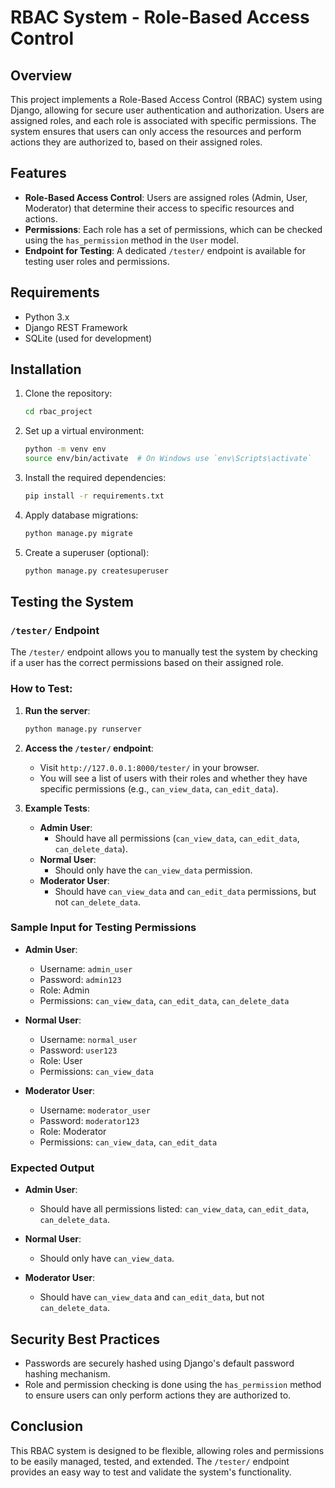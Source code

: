 # RBAC System - Role-Based Access Control

## Overview

This project implements a Role-Based Access Control (RBAC) system using Django, allowing for secure user authentication and authorization. Users are assigned roles, and each role is associated with specific permissions. The system ensures that users can only access the resources and perform actions they are authorized to, based on their assigned roles.

## Features

- **Role-Based Access Control**: Users are assigned roles (Admin, User, Moderator) that determine their access to specific resources and actions.
- **Permissions**: Each role has a set of permissions, which can be checked using the `has_permission` method in the `User` model.
- **Endpoint for Testing**: A dedicated `/tester/` endpoint is available for testing user roles and permissions.

## Requirements

- Python 3.x
- Django REST Framework
- SQLite (used for development)
  
## Installation

1. Clone the repository:
    ```bash
    cd rbac_project
    ```

2. Set up a virtual environment:
    ```bash
    python -m venv env
    source env/bin/activate  # On Windows use `env\Scripts\activate`
    ```

3. Install the required dependencies:
    ```bash
    pip install -r requirements.txt
    ```

4. Apply database migrations:
    ```bash
    python manage.py migrate
    ```

5. Create a superuser (optional):
    ```bash
    python manage.py createsuperuser
    ```

## Testing the System

### `/tester/` Endpoint

The `/tester/` endpoint allows you to manually test the system by checking if a user has the correct permissions based on their assigned role.

### How to Test:

1. **Run the server**:
    ```bash
    python manage.py runserver
    ```

2. **Access the `/tester/` endpoint**:
    - Visit `http://127.0.0.1:8000/tester/` in your browser.
    - You will see a list of users with their roles and whether they have specific permissions (e.g., `can_view_data`, `can_edit_data`).

3. **Example Tests**:
    - **Admin User**:
        - Should have all permissions (`can_view_data`, `can_edit_data`, `can_delete_data`).
    - **Normal User**:
        - Should only have the `can_view_data` permission.
    - **Moderator User**:
        - Should have `can_view_data` and `can_edit_data` permissions, but not `can_delete_data`.

### Sample Input for Testing Permissions

- **Admin User**:
    - Username: `admin_user`
    - Password: `admin123`
    - Role: Admin
    - Permissions: `can_view_data`, `can_edit_data`, `can_delete_data`
  
- **Normal User**:
    - Username: `normal_user`
    - Password: `user123`
    - Role: User
    - Permissions: `can_view_data`
  
- **Moderator User**:
    - Username: `moderator_user`
    - Password: `moderator123`
    - Role: Moderator
    - Permissions: `can_view_data`, `can_edit_data`

### Expected Output

- **Admin User**:
    - Should have all permissions listed: `can_view_data`, `can_edit_data`, `can_delete_data`.

- **Normal User**:
    - Should only have `can_view_data`.

- **Moderator User**:
    - Should have `can_view_data` and `can_edit_data`, but not `can_delete_data`.

## Security Best Practices

- Passwords are securely hashed using Django's default password hashing mechanism.
- Role and permission checking is done using the `has_permission` method to ensure users can only perform actions they are authorized to.

## Conclusion

This RBAC system is designed to be flexible, allowing roles and permissions to be easily managed, tested, and extended. The `/tester/` endpoint provides an easy way to test and validate the system's functionality.
